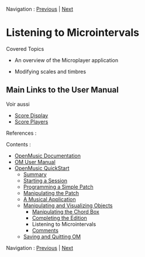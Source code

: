 
Navigation : [Previous](5bComplete "page précédente\(Completing
the Edition\)") | [Next](5dComplete "Next\(Comments\)")

# Listening to Microintervals

Covered Topics

  * An overview of the Microplayer application

  * Modifying scales and timbres

## Main Links to the User Manual

Voir aussi

  * [Score Display](Editor-Display)
  * [Score Players](ScorePlayer)

References :

Contents :

  * [OpenMusic Documentation](OM-Documentation)
  * [OM User Manual](OM-User-Manual)
  * [OpenMusic QuickStart](QuickStart-Chapters)
    * [Summary](Intro_1)
    * [Starting a Session](1_StartSession)
    * [Programming a Simple Patch](2_progpatch)
    * [Manipulating the Patch](3ManipPatch)
    * [A Musical Application](4_MusicalAp)
    * [Manipulating and Visualizing Objects](5_CompletEdition)
      * [Manipulating the Chord Box](5aComplete)
      * [Completing the Edition](5bComplete)
      * Listening to Microintervals
      * [Comments](5dComplete)
    * [Saving and Quitting OM](6_Quit)

Navigation : [Previous](5bComplete "page précédente\(Completing
the Edition\)") | [Next](5dComplete "Next\(Comments\)")

